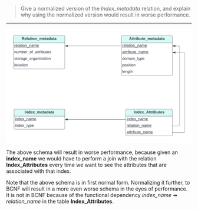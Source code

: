 > Give a normalized version of the <i>Index_metadata</i> relation, and 
> explain why using the normalized version would result in worse performance. 

--------------------------------

<img src="Index_metadata.png">

The above schema will result in worse performance, because given an **index_name**
we would have to perform a join with the relation **Index_Attributes** every time
we want to see the attributes that are associated with that index. 

Note that the above schema is in first normal form. Normalizing it further, to BCNF
will result in a more even worse schema in the eyes of performance. It is not in 
BCNF because of the functional dependency <i>index_name</i> $\twoheadrightarrow$ <i>relation_name</i>
in the table **Index_Attributes**.